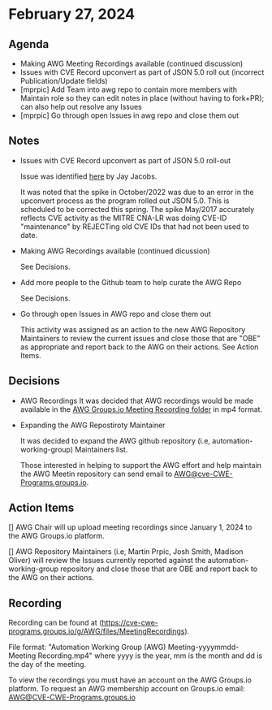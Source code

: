 # February 27, 2024

## Agenda
* Making AWG Meeting Recordings available (continued discussion)
* Issues with CVE Record upconvert as part of JSON 5.0 roll out (incorrect Publication/Update fields)
* [mprpic] Add Team into awg repo to contain more members with Maintain role so they can edit notes in place (without having to fork+PR); can also help out resolve any Issues
* [mprpic] Go through open Issues in awg repo and close them out

## Notes

* Issues with CVE Record upconvert as part of JSON 5.0 roll-out

  Issue was identified [here](https://github.com/CVEProject/cvelistV5/issues/41) by Jay Jacobs.

  It was noted that the spike in October/2022 was due to an error in the upconvert process as the program rolled out JSON 5.0.    This is scheduled to be corrected this spring.  The spike May/2017 accurately reflects CVE activity as the MITRE CNA-LR was doing CVE-ID "maintenance" by REJECTing old CVE IDs that had not been used to date.

* Making AWG Recordings available (continued dicussion)

    See Decisions.

* Add more people to the Github team to help curate the AWG Repo
   
    See Decisions.

* Go through open Issues in AWG repo and close them out
  
  This activity was assigned as an action to the new AWG Repository Maintainers to review the current issues and close those that are "OBE" as appropriate and report back to the AWG on their actions.   See Action Items.

## Decisions

* AWG Recordings
  It was decided that AWG recordings would be made available in the [AWG Groups.io Meeting Reoording folder](https://cve-cwe-programs.groups.io/g/AWG/files/MeetingRecordingspage) in mp4 format. 

  

* Expanding the AWG Repostiroty Maintainer

  It was decided to expand the AWG github repository (i.e, automation-working-group)  Maintainers list.

  Those interested in helping to support the AWG effort and help maintain the AWG Meetin repository can send email to <AWG@cve-CWE-Programs.groups.io>.

## Action Items

[] AWG Chair will up upload meeting recordings since January 1, 2024 to the AWG Groups.io platform.

[] AWG Repository Maintainers (i.e, Martin Prpic, Josh Smith, Madison Oliver) will review the Issues currently reported against the automation-working-group repository and close those that are OBE and report back to the AWG on their actions. 

## Recording

Recording can be found at (https://cve-cwe-programs.groups.io/g/AWG/files/MeetingRecordings).  

File format: "Automation Working Group (AWG) Meeting-yyyymmdd-Meeting Recording.mp4"
where yyyy is the year, mm is the month and dd is the day of the meeting. 

To view the recordings you must have an account on the AWG Groups.io platform.  To request an AWG membership account on Groups.io email: <AWG@CVE-CWE-Programs.groups.io>


